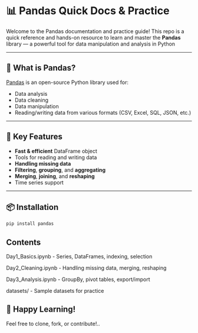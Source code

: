 
# 📊 Pandas Quick Docs & Practice

Welcome to the Pandas documentation and practice guide! This repo is a quick reference and hands-on resource to learn and master the **Pandas** library — a powerful tool for data manipulation and analysis in Python

---
## 🐼 What is Pandas?

[Pandas](https://pandas.pydata.org/) is an open-source Python library used for:
- Data analysis
- Data cleaning
- Data manipulation
- Reading/writing data from various formats (CSV, Excel, SQL, JSON, etc.)

---

## 🧠 Key Features

- **Fast & efficient** DataFrame object
- Tools for reading and writing data
- **Handling missing data**
- **Filtering**, **grouping**, and **aggregating**
- **Merging**, **joining**, and **reshaping**
- Time series support

---

## 📦 Installation

```bash
pip install pandas
```
## Contents
Day1_Basics.ipynb - Series, DataFrames, indexing, selection

Day2_Cleaning.ipynb - Handling missing data, merging, reshaping

Day3_Analysis.ipynb - GroupBy, pivot tables, export/import

datasets/ - Sample datasets for practice


## 🙌 Happy Learning!
Feel free to clone, fork, or contribute!..

